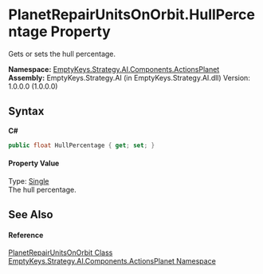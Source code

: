 # PlanetRepairUnitsOnOrbit.HullPercentage Property 
 

Gets or sets the hull percentage.

**Namespace:**&nbsp;<a href="N_EmptyKeys_Strategy_AI_Components_ActionsPlanet">EmptyKeys.Strategy.AI.Components.ActionsPlanet</a><br />**Assembly:**&nbsp;EmptyKeys.Strategy.AI (in EmptyKeys.Strategy.AI.dll) Version: 1.0.0.0 (1.0.0.0)

## Syntax

**C#**<br />
``` C#
public float HullPercentage { get; set; }
```


#### Property Value
Type: <a href="http://msdn2.microsoft.com/en-us/library/3www918f" target="_blank">Single</a><br />The hull percentage.

## See Also


#### Reference
<a href="T_EmptyKeys_Strategy_AI_Components_ActionsPlanet_PlanetRepairUnitsOnOrbit">PlanetRepairUnitsOnOrbit Class</a><br /><a href="N_EmptyKeys_Strategy_AI_Components_ActionsPlanet">EmptyKeys.Strategy.AI.Components.ActionsPlanet Namespace</a><br />